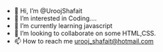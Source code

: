 - 👋 Hi, I’m @UroojShafait
- 👀 I’m interested in Coding....
- 🌱 I’m currently learning javascript
- 💞️ I’m looking to collaborate on some HTML,CSS.
- 📫 How to reach me urooj_shafait@hotmail.com

<!---
UroojSha/UroojSha is a ✨ special ✨ repository because its `README.md` (this file) appears on your GitHub profile.
You can click the Preview link to take a look at your changes.
--->
